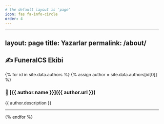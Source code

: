 ```yaml
---
# the default layout is 'page'
icon: fas fa-info-circle
order: 4
---
```


---
layout: page
title: Yazarlar
permalink: /about/
---

## ✍️ FuneralCS Ekibi

{% for id in site.data.authors %}
  {% assign author = site.data.authors[id[0]] %}
### 👤 [{{ author.name }}]({{ author.url }})
{{ author.description }}

---
{% endfor %}

